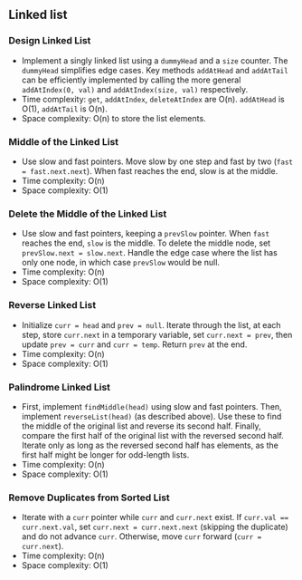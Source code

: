 ## Linked list

### Design Linked List

*   Implement a singly linked list using a `dummyHead` and a `size` counter. The `dummyHead` simplifies edge cases. Key methods `addAtHead` and `addAtTail` can be efficiently implemented by calling the more general `addAtIndex(0, val)` and `addAtIndex(size, val)` respectively.
*   Time complexity: `get`, `addAtIndex`, `deleteAtIndex` are O(n). `addAtHead` is O(1), `addAtTail` is O(n).
*   Space complexity: O(n) to store the list elements.

### Middle of the Linked List

*   Use slow and fast pointers. Move slow by one step and fast by two (`fast = fast.next.next`). When fast reaches the end, slow is at the middle.
*   Time complexity: O(n)
*   Space complexity: O(1)

### Delete the Middle of the Linked List

*   Use slow and fast pointers, keeping a `prevSlow` pointer. When `fast` reaches the end, `slow` is the middle. To delete the middle node, set `prevSlow.next = slow.next`. Handle the edge case where the list has only one node, in which case `prevSlow` would be null.
*   Time complexity: O(n)
*   Space complexity: O(1)

### Reverse Linked List

*   Initialize `curr = head` and `prev = null`. Iterate through the list, at each step, store `curr.next` in a temporary variable, set `curr.next = prev`, then update `prev = curr` and `curr = temp`. Return `prev` at the end.
*   Time complexity: O(n)
*   Space complexity: O(1)

### Palindrome Linked List

*   First, implement `findMiddle(head)` using slow and fast pointers. Then, implement `reverseList(head)` (as described above). Use these to find the middle of the original list and reverse its second half. Finally, compare the first half of the original list with the reversed second half. Iterate only as long as the reversed second half has elements, as the first half might be longer for odd-length lists.
*   Time complexity: O(n)
*   Space complexity: O(1)

### Remove Duplicates from Sorted List

*   Iterate with a `curr` pointer while `curr` and `curr.next` exist. If `curr.val == curr.next.val`, set `curr.next = curr.next.next` (skipping the duplicate) and do not advance `curr`. Otherwise, move `curr` forward (`curr = curr.next`).
*   Time complexity: O(n)
*   Space complexity: O(1)